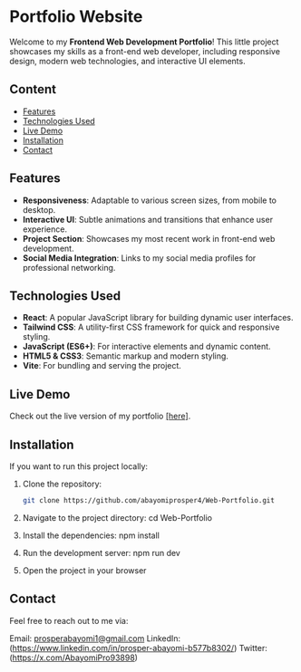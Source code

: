# Portfolio Website

Welcome to my **Frontend Web Development Portfolio**! This little project showcases my skills as a front-end web developer, including responsive design, modern web technologies, and interactive UI elements.

## Content
- [Features](#features)
- [Technologies Used](#technologies-used)
- [Live Demo](#live-demo)
- [Installation](#installation)
- [Contact](#contact)

## Features
- **Responsiveness**: Adaptable to various screen sizes, from mobile to desktop.
- **Interactive UI**: Subtle animations and transitions that enhance user experience.
- **Project Section**: Showcases my most recent work in front-end web development.
- **Social Media Integration**: Links to my social media profiles for professional networking.

## Technologies Used
- **React**: A popular JavaScript library for building dynamic user interfaces.
- **Tailwind CSS**: A utility-first CSS framework for quick and responsive styling.
- **JavaScript (ES6+)**: For interactive elements and dynamic content.
- **HTML5 & CSS3**: Semantic markup and modern styling.
- **Vite**: For bundling and serving the project.

## Live Demo
Check out the live version of my portfolio <a href="">[here]</a>.

## Installation
If you want to run this project locally:

1. Clone the repository:
   ```bash
   git clone https://github.com/abayomiprosper4/Web-Portfolio.git
   
2. Navigate to the project directory:
   cd Web-Portfolio

3. Install the dependencies:
   npm install
   
4. Run the development server:
   npm run dev
   
5. Open the project in your browser


## Contact
Feel free to reach out to me via:

Email: prosperabayomi1@gmail.com
LinkedIn: (https://www.linkedin.com/in/prosper-abayomi-b577b8302/)
Twitter: (https://x.com/AbayomiPro93898)
